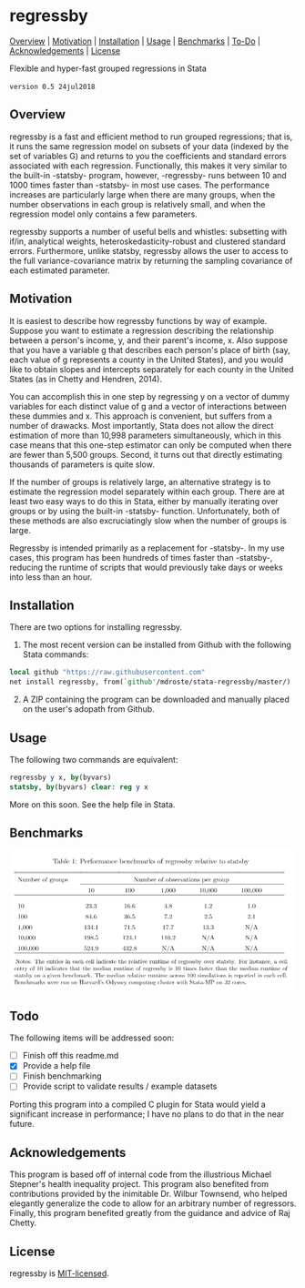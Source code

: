 
regressby
=================================

[Overview](#overview)
| [Motivation](#motivation)
| [Installation](#installation)
| [Usage](#usage)
| [Benchmarks](#benchmarks)
| [To-Do](#todo)
| [Acknowledgements](#acknowledgements)
| [License](#license)

Flexible and hyper-fast grouped regressions in Stata

`version 0.5 24jul2018`


Overview
---------------------------------

regressby is a fast and efficient method to run grouped regressions; that is, it runs the same regression model on subsets of your data (indexed by the set of variables G) and returns to you the coefficients and standard errors associated with each regression. Functionally, this makes it very similar to the built-in -statsby- program, however, -regressby- runs between 10 and 1000 times faster than -statsby- in most use cases. The performance increases are particularly large when there are many groups, when the number observations in each group is relatively small, and when the regression model only contains a few parameters.

regressby supports a number of useful bells and whistles: subsetting with if/in, analytical weights, heteroskedasticity-robust and clustered standard errors. Furthermore, unlike statsby, regressby allows the user to access to the full variance-covariance matrix by returning the sampling covariance of each estimated parameter.


Motivation
---------------------------------

It is easiest to describe how regressby functions by way of example. Suppose you want to estimate a regression describing the relationship between a person's income, y, and their parent's income, x. Also suppose that you have a variable g that describes each person's place of birth (say, each value of g represents a county in the United States), and you would like to obtain slopes and intercepts separately for each county in the United States (as in Chetty and Hendren, 2014). 

You can accomplish this in one step by regressing y on a vector of dummy variables for each distinct value of g and a vector of interactions between these dummies and x. This approach is convenient, but suffers from a number of drawacks. Most importantly, Stata does not allow the direct estimation of more than 10,998 parameters simultaneously, which in this case means that this one-step estimator can only be computed when there are fewer than 5,500 groups. Second, it turns out that directly estimating thousands of parameters is quite slow.

If the number of groups is relatively large, an alternative strategy is to estimate the regression model separately within each group. There are at least two easy ways to do this in Stata, either by manually iterating over groups or by using the built-in -statsby- function. Unfortunately, both of these methods are also excruciatingly slow when the number of groups is large.

Regressby is intended primarily as a replacement for -statsby-. In my use cases, this program has been hundreds of times faster than -statsby-, reducing the runtime of scripts that would previously take days or weeks into less than an hour.


Installation
---------------------------------

There are two options for installing regressby.

1. The most recent version can be installed from Github with the following Stata commands:

```stata
local github "https://raw.githubusercontent.com"
net install regressby, from(`github'/mdroste/stata-regressby/master/)
```

2. A ZIP containing the program can be downloaded and manually placed on the user's adopath from Github.


Usage
---------------------------------

The following two commands are equivalent:

```stata
regressby y x, by(byvars)
statsby, by(byvars) clear: reg y x	
```

More on this soon. See the help file in Stata.


Benchmarks
---------------------------------

![regressby benchmark](benchmarks/regressby_benchmark.png "regressby benchmark")

  
Todo
---------------------------------

The following items will be addressed soon:

- [ ] Finish off this readme.md
- [x] Provide a help file
- [ ] Finish benchmarking
- [ ] Provide script to validate results / example datasets

Porting this program into a compiled C plugin for Stata would yield a significant increase in performance; I have no plans to do that in the near future.


Acknowledgements
---------------------------------

This program is based off of internal code from the illustrious Michael Stepner's health inequality project. This program also benefited from contributions provided by the inimitable Dr. Wilbur Townsend, who helped elegantly generalize the code to allow for an arbitrary number of regressors. Finally, this program benefited greatly from the guidance and advice of Raj Chetty.


License
---------------------------------

regressby is [MIT-licensed](https://github.com/mdroste/stata-regressby/blob/master/LICENSE).

